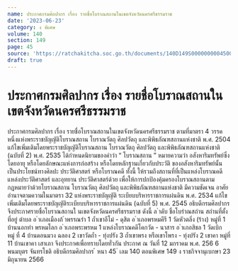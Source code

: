 ```yaml
---
name: ประกาศกรมศิลปากร เรื่อง รายชื่อโบราณสถานในเขตจังหวัดนครศรีธรรมราช
date: '2023-06-23'
category: ง พิเศษ
volume: 140
section: 149
page: 45
source: 'https://ratchakitcha.soc.go.th/documents/140D149S0000000004500.pdf'
draft: true
---
```


# ประกาศกรมศิลปากร เรื่อง รายชื่อโบราณสถานในเขตจังหวัดนครศรีธรรมราช

ประกาศกรมศิลปากร เรื่อง รายชื่อโบราณสถานในเขตจังหวัดนครศรีธรรมราช ตามที่มาตรา 4 วรรคหนึ่งแห่งพระราชบัญญัติโบราณสถาน โบราณวัตถุ ศิลปวัตถุ และพิพิธภัณฑสถานแห่งชาติ พ.ศ. 2504 แก้ไขเพิ่มเติมโดยพระราชบัญญัติโบราณสถาน โบราณวัตถุ ศิลปวัตถุ และพิพิธภัณฑสถานแห่งชาติ (ฉบับที่ 2) พ.ศ. 2535 ได้กำหนดนิยามของคำว่า “ โบราณสถาน ” หมายความว่า อสังหาริมทรัพย์ซึ่งโดยอายุ หรือโดยลักษณะแห่งการก่อสร้าง หรือโดยหลักฐานเกี่ยวกับประวัติ ของอสังหาริมทรัพย์นั้น เป็นประโยชน์ทางศิลปะ ประวัติศาสตร์ หรือโบราณคดี ทั้งนี้ ให้รวมถึงสถานที่ที่เป็นแหล่งโบราณคดี แหล่งประวัติศาสตร์ และอุทยาน ประวัติศาสตร์ด้วย เพื่อให้การปกป้องคุ้มครองโบราณสถานตามกฎหมายว่าด้วยโบราณสถาน โบราณวัตถุ ศิลปวัตถุ และพิพิธภัณฑสถานแห่งชาติ มีความชัดเจน อาศัยอำนาจตามความในมาตรา 32 แห่งพระราชบัญญัติ ระเบียบบริหารราชการแผ่นดิน พ.ศ. 2534 แก้ไขเพิ่มเติมโดยพระราชบัญญัติระเบียบบริหารราชการแผ่นดิน (ฉบับที่ 5) พ.ศ. 2545 อธิบดีกรมศิลปากรจึงประกาศรายชื่อโบราณสถานใ นเขตจังหวัดนครศรีธรรมราช ดังนี้ ล ําดับ ชื่อโบรําณสถําน สถํานที่ตั้ง ที่อยู่ ตําบล อ ําเภอเมืองถ้ ําพรรณรํา 1 ถ้ำเขาอีโม่ - ดุสิต อ ําเภอพรหมคีรี 1 วัดหัวตลิ่ง (ร้าง) หมู่ที่ 1 บ้านนอกท่า พรหมโลก อ ําเภอพระพรหม 1 แหล่งโบราณคดีโคกวัด - นาสาร อ ําเภอสิชล 1 วัดเบิก หมู่ ที่ 4 บ้านดอนมวง ฉลอง 2 เขาวัดถ้ำ - ทุ่งปรัง 3 ถ้ำเขาพรง หรือเขาโพรง - ทุ่งปรัง 2 เขาคา หมู่ที่ 11 บ้านเขาคา เสาเภา จึงประกาศเพื่อทราบโดยทั่วกัน ประกาศ ณ วันที่ 12 มกราคม พ.ศ. 256 6 พนมบุตร จันทรโชติ อธิบดีกรมศิลปากร ้ หนา 45 ่ เลม 140 ตอนพิเศษ 149 ง ราชกิจจานุเบกษา 23 มิถุนายน 2566
